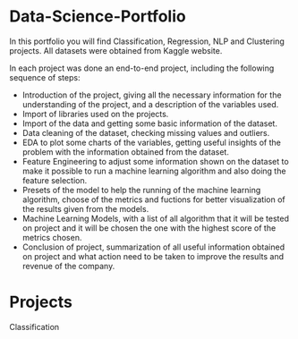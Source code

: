 # Data-Science-Portfolio
In this portfolio you will find Classification, Regression, NLP and Clustering projects. All datasets were obtained from Kaggle website.

In each project was done an end-to-end project, including the following sequence of steps:
- Introduction of the project, giving all the necessary information for the understanding of the project, and a description of the variables used.
- Import of libraries used on the projects.
- Import of the data and getting some basic information of the dataset.
- Data cleaning of the dataset, checking missing values and outliers.
- EDA to plot some charts of the variables, getting useful insights of the problem with the information obtained from the dataset.
- Feature Engineering to adjust some information shown on the dataset to make it possible to run a machine learning algorithm and also doing the feature selection.
- Presets of the model to help the running of the machine learning algorithm, choose of the metrics and fuctions for better visualization of the results given from the models.
- Machine Learning Models, with a list of all algorithm that it will be tested on project and it will be chosen the one with the highest score of the metrics chosen.
- Conclusion of project, summarization of all useful information obtained on project and what action need to be taken to improve the results and revenue of the company.

# Projects
Classification
